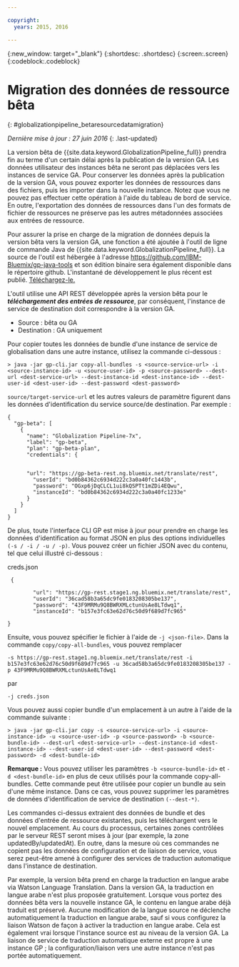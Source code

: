```yaml
---

copyright:
  years: 2015, 2016

---
```


{:new_window: target="_blank"}
{:shortdesc: .shortdesc}
{:screen:.screen}
{:codeblock:.codeblock}

# Migration des données de ressource bêta
{: #globalizationpipeline_betaresourcedatamigration}

*Dernière mise à jour : 27 juin 2016*
{: .last-updated}

La version bêta de {{site.data.keyword.GlobalizationPipeline_full}} prendra fin au terme d'un certain délai après la publication de la version GA. Les données utilisateur des instances bêta ne seront pas déplacées vers les instances de service GA. Pour conserver les données après la publication de la version GA, vous pouvez exporter les données de ressources dans des fichiers, puis les importer dans la nouvelle instance. Notez que vous ne pouvez pas effectuer cette opération à l'aide du tableau de bord de service. En outre, l'exportation des données de ressources dans l'un des formats de fichier de ressources ne préserve pas les autres métadonnées associées aux entrées de ressource. 

Pour assurer la prise en charge de la migration de données depuis la version bêta vers la version GA, une fonction a été ajoutée à l'outil de ligne de commande Java de {{site.data.keyword.GlobalizationPipeline_full}}. La source de l'outil est hébergée à l'adresse https://github.com/IBM-Bluemix/gp-java-tools et son édition binaire sera également disponible dans le répertoire github. L'instantané de développement le plus récent est publié. [Téléchargez-le.](https://w3-connections.ibm.com/communities/service/html/communityview?communityUuid=589d87cf-d0c7-4e06-ab95-4108547f90aa#fullpageWidgetId=Wa22bb771e29b_4aa9_a114_cfe53fda2cc8&file=5cdaf089-ec7c-4881-b5a0-7ab651491237)

L'outil utilise une API REST développée après la version bêta pour le ***téléchargement des entrées de ressource***, par conséquent, l'instance de service de destination doit correspondre à la version GA.  
* Source : bêta ou GA
* Destination : GA uniquement

Pour copier toutes les données de bundle d'une instance de service de globalisation dans une autre instance, utilisez la commande ci-dessous :

```> java -jar gp-cli.jar copy-all-bundles -s <source-service-url> -i <source-instance-id> -u <source-user-id> -p <source-password> --dest-url <dest-service-url> --dest-instance-id <dest-instance-id> --dest-user-id <dest-user-id> --dest-password <dest-password>```


`source/target-service-url` et les autres valeurs de paramètre figurent dans les données d'identification du service source/de destination. Par exemple :

```
{
  "gp-beta": [
    {
      "name": "Globalization Pipeline-7x",
      "label": "gp-beta",
      "plan": "gp-beta-plan",
      "credentials": {
 

      "url": "https://gp-beta-rest.ng.bluemix.net/translate/rest",
        "userId": "bd0b84362c6934d222c3a0a40fc1443b",
        "password": "OGxp6jDqCLCL1ui8kQSPTt1mZDi4EQwu",
        "instanceId": "bd0b84362c6934d222c3a0a40fc1233e"
      }
    }
  ]
}
```
De plus, toute l'interface CLI GP est mise à jour pour prendre en charge les données d'identification au format JSON en plus des options individuelles `(-s / -i / -u / -p)`. Vous pouvez créer un fichier JSON avec du contenu, tel que celui illustré ci-dessous :

creds.json 
```
 {

        "url": "https://gp-rest.stage1.ng.bluemix.net/translate/rest",
        "userId": "36cad58b3a65dc9fe0183208305be137",
        "password": "43F9MRMu9Q8BWRXMLctunUsAe8LTdwq1",
        "instanceId": "b157e3fc63e62d76c50d9f689d7fc965"

} 
```
Ensuite, vous pouvez spécifier le fichier à l'aide de `-j <json-file>`. Dans la commande `copy/copy-all-bundles`, vous pouvez remplacer

```-s https://gp-rest.stage1.ng.bluemix.net/translate/rest -i b157e3fc63e62d76c50d9f689d7fc965 -u 36cad58b3a65dc9fe0183208305be137 -p 43F9MRMu9Q8BWRXMLctunUsAe8LTdwq1```

par

`-j creds.json `
 
Vous pouvez aussi copier bundle d'un emplacement à un autre à l'aide de la commande suivante :  

```> java -jar gp-cli.jar copy -s <source-service-url> -i <source-instance-id> -u <source-user-id> -p <source-password> -b <source-bundle-id> --dest-url <dest-service-url> --dest-instance-id <dest-instance-id> --dest-user-id <dest-user-id> --dest-password <dest-password> -d <dest-bundle-id>```


**Remarque :** Vous pouvez utiliser les paramètres `-b <source-bundle-id>` et `-d <dest-bundle-id>` en plus de ceux utilisés pour la commande copy-all-bundles. Cette commande peut être utilisée pour copier un bundle au sein d'une même instance. Dans ce cas, vous pouvez supprimer les paramètres de données d'identification de service de destination `(--dest-*)`.

Les commandes ci-dessus extraient des données de bundle et des données d'entrée de ressource existantes, puis les téléchargent vers le nouvel emplacement. Au cours du processus, certaines zones contrôlées par le serveur REST seront mises à jour (par exemple, la zone updatedBy/updatedAt). En outre, dans la mesure où ces commandes ne copient pas les données de configuration et de liaison de service, vous serez peut-être amené à configurer des services de traduction automatique dans l'instance de destination.

Par exemple, la version bêta prend en charge la traduction en langue arabe via Watson Language Translation. Dans la version GA, la traduction en langue arabe n'est plus proposée gratuitement. Lorsque vous portez des données bêta vers la nouvelle instance GA, le contenu en langue arabe déjà traduit est préservé. Aucune modification de la langue source ne déclenche automatiquement la traduction en langue arabe, sauf si vous configurez la liaison Watson de façon à activer la traduction en langue arabe. Cela est également vrai lorsque l'instance source est au niveau de la version GA. La liaison de service de traduction automatique externe est propre à une instance GP ; la configuration/liaison vers une autre instance n'est pas portée automatiquement.




